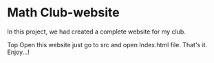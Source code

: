 # Math Club-website
In this project, we had created a complete  website for my club.

Top Open this website just go to src and open Index.html file.
That's it.
Enjoy...!
